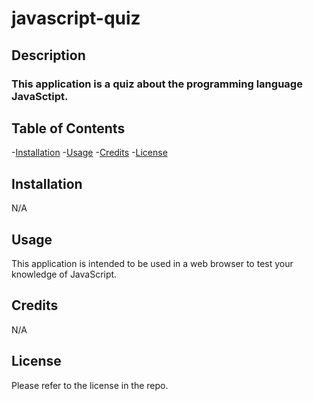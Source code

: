 # javascript-quiz

## Description

### This application is a quiz about the programming language JavaSctipt.

## Table of Contents
-[Installation](#insallation)
-[Usage](#usage)
-[Credits](#credits)
-[License](#license)

## Installation

N/A

## Usage

This application is intended to be used in a web browser to test your knowledge of JavaScript.

## Credits

N/A

## License

Please refer to the license in the repo.